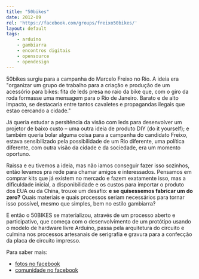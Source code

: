 ```yaml
---
title: "50bikes"
date: 2012-09
rel: 'https://facebook.com/groups/freixo50bikes/'
layout: default
tags:
	- arduino
	- gambiarra
	- encontros digitais
	- opensource
	- opendesign
---
```


50bikes surgiu para a campanha do Marcelo Freixo no Rio. A ideia era "organizar um grupo de trabalho para a criação e produção de um acessório para bikes: fita de leds presa no raio da bike que, com o giro da roda formasse uma mensagem para o Rio de Janeiro. Barato e de alto impacto, se destacaria entre tantos cavaletes e propagandas ilegais que estao cercando a cidade."

Já queria estudar a persitência da visão com leds para desenvolver um projetor de baixo custo – uma outra ideia de produto DIY (do it yourself); e também queria bolar alguma coisa para a campanha do candidato Freixo, estava sensibilizado pela possibilidade de um Rio diferente, uma política diferente, com outra visão da cidade e da sociedade, era um momento oportuno.

Raissa e eu tivemos a ideia, mas não iamos conseguir fazer isso sozinhos, então levamos pra rede para chamar amigos e interessados. Pensamos em comprar kits que já existem no mercado e fazem exatamente isso, mas a dificuldade inicial, a disponibilidade e os custos para importar o produto dos EUA ou da China, trouxe um desafio: **e se quisessemos fabricar um do zero?** Quais materiais e quais processos seriam necessários para tornar isso possível, mesmo que simples, bem no estilo gambiarra?

E então o 50BIKES se materializou, através de um processo aberto e participativo, que começa com o desenvolvimento de um protótipo usando o modelo de hardware livre Arduino, passa pela arquitetura do circuito e culmina nos processos artesanais de serigrafia e gravura para a confecção da placa de circuito impresso.

Para saber mais:

- [fotos no facebook](https://www.facebook.com/media/set/?set=a.10151107989966359.439579.629076358&type=3)
- [comunidade no facebook](https://www.facebook.com/groups/freixo50bikes/)